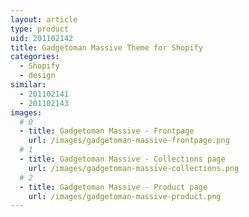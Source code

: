 ```yaml
---
layout: article
type: product
uid: 201102142
title: Gadgetoman Massive Theme for Shopify
categories:
  - Shopify
  - design
similar:
  - 201102141
  - 201102143
images:
  # 0
  - title: Gadgetoman Massive - Frontpage
    url: /images/gadgetoman-massive-frontpage.png
  # 1
  - title: Gadgetoman Massive - Collections page
    url: /images/gadgetoman-massive-collections.png  
  # 2
  - title: Gadgetoman Massive - Product page
    url: /images/gadgetoman-massive-product.png
---
```

